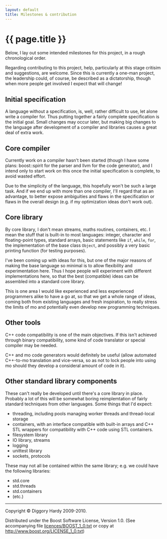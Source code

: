 ```yaml
---
layout: default
title: Milestones & contribution
---
```

{{ page.title }}
==================

Below, I lay out some intended milestones for this project, in a rough chronological order.

Regarding contributing to this project, help, particularly at this stage critisim and suggestions,
are welcome. Since this is currently a one-man project, the leadership could, of course, be
described as a dictatorship, though when more people get involved I expect that will change!

Initial specification
-----------------------

A language without a specification, is, well, rather difficult to use, let alone write a compiler
for. Thus putting together a fairly complete specification is the initial goal. Small changes may
occur later, but making big changes to the language after development of a compiler and libraries
causes a great deal of extra work.


Core compiler
---------------------

Currently work on a compiler hasn't been started (though I have some plans: boost::spirit
for the parser and llvm for the code generator), and I intend only to start work on this once the
initial specification is complete, to avoid wasted effort.

Due to the simplicity of the language, this hopefully won't be such a large task. And if we end up
with more than one compiler, I'll regard that as an advantage, to better expose ambiguities and
flaws in the specification or flaws in the overall design (e.g. if my optimization ideas don't work
out).


Core library
------------------

By core library, I don't mean streams, maths routines, containers, etc. I mean the stuff that is
built-in to most languages: integer, character and floating-point types, standard arrays, basic
statements like `if`, `while`, `for`, the implementation of the base class `Object`, and possibly
a very basic printing function (for testing purposes).

I've been coming up with ideas for this, but one of the major reasons of making the base language so
minimal is to allow flexibility and experimentation here. Thus I hope people will experiment with
different implementations here, so that the best (compatible) ideas can be assembled into a standard
core library.

This is one area I would like experienced and less experienced programmers alike to have a go at, so that we
get a whole range of ideas, coming both from existing languages and fresh inspiration, to really
stress the limits of mo and potentially even develop new programming techniques.


Other tools
-----------------

C++ code compatibility is one of the main objectives. If this isn't achieved through binary
compatibility, some kind of code translator or special compiler may be needed.

C++ and mo code generators would definitely be useful (allow automated C++-to-mo translation and
vice-versa, so as not to lock people into using mo should they develop a consideral amount of code
in it).


Other standard library components
-------------------------------------------------------

These can't really be developed until there's a core library in place. Probably a lot of this will
be somewhat boring reimplemtation of fairly standard techniques from other languages. Some
things that I'd expect:

*   threading, including pools managing worker threads and thread-local storage
*   containers, with an interface compatible with built-in arrays and C++ STL wrappers for
    compatibility with C++ code using STL containers.
*   filesystem library
*   IO library, streams
*   logging
*   unittest library
*   sockets, protocols

These may not all be contained within the same library; e.g. we could have the following libraries:

*   std.core
*   std.threads
*   std.containers
*   (etc.)

---

Copyright © Diggory Hardy 2009-2010.

Distributed under the Boost Software License, Version 1.0.
(See accompanying file [licences/BOOST_1_0.txt]({{site.root}}/licences/BOOST_1_0.txt) or copy at <http://www.boost.org/LICENSE_1_0.txt>)
